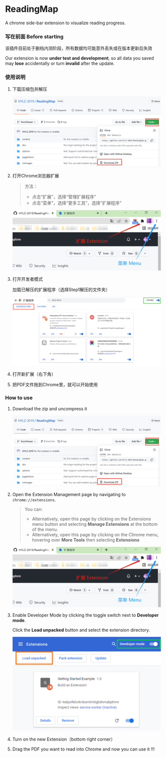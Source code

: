 # ReadingMap
A chrome side-bar extension to visualize reading progress.

### 写在前面 Before starting

该插件目前处于删档内测阶段，所有数据均可能意外丢失或在版本更新后失效

Our extension is now **under test and development**, so all data you saved may **lose** accidentally or turn **invalid**  after the update. 



### 使用说明

1. 下载压缩包并解压

   ![Image text](./pics/ReadmeS1.png)

2. 打开Chrome浏览器扩展

   > 方法：
   >
   > * 点击“扩展”，选择“管理扩展程序”
   > * 点击“菜单”，选择“更多工具”，选择“扩展程序”

   ![Image text](./pics/ReadmeS2.png)

3. 打开开发者模式

   加载已解压的扩展程序（选择Step1解压的文件夹）

   ![Image text](./pics/ReadmeS3-2.png)

4. 打开新扩展（右下角）

5. 把PDF文件拖到Chrome里，就可以开始使用

   

### How to use 

1. Download the zip and uncompress it

   ![Image text](./pics/ReadmeS1.png)

2. Open the Extension Management page by navigating to `chrome://extensions`.

   > You can:
   >
   > * Alternatively, open this page by clicking on the Extensions menu button and selecting **Manage Extensions** at the bottom of the menu.
   > * Alternatively, open this page by clicking on the Chrome menu, hovering over **More Tools** then selecting **Extensions**

   ![Image text](./pics/ReadmeS2.png)

3. Enable Developer Mode by clicking the toggle switch next to **Developer mode**.

   Click the **Load unpacked** button and select the extension directory.

   ![Image text](./pics/ReadmeS3.png)

4. Turn on the new Extension（bottom right corner）

5. Drag the PDF you want to read into Chrome and now you can use it !!!

   

   

   


